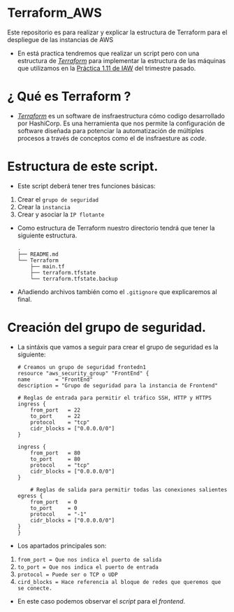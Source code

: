 # Terraform_AWS
Este repositorio es para realizar y explicar la estructura de Terraform para el despliegue de las instancias de AWS

- En está practica tendremos que realizar un script pero con una estructura de [*_Terraform_*](https://www.terraform.io) para implementar la estructura de las máquinas que utilizamos en la [Práctica 1.11 de IAW](https://github.com/kinoibanez/Practica01-11IAW) del trimestre pasado.


# ¿ Qué es Terraform ?
- [*_Terraform_*](https://www.terraform.io) es un software de insfraestructura cómo codigo desarrollado por HashiCorp. 
    Es una herramienta que nos permite la configuración de software diseñada para potenciar la automatización de múltiples procesos a través de conceptos como el de insfraesture as *_code_*.


# Estructura de este script.

- Este script deberá tener tres funciones básicas:
1. Crear el `grupo de seguridad`
2. Crear la `instancia`
3. Crear y asociar la `IP flotante`

- Como estructura de Terraform nuestro directorio tendrá que tener la siguiente estructura.

    ```
    .
    ├── README.md
    └── Terraform
        ├── main.tf
        ├── terraform.tfstate
        └── terraform.tfstate.backup

    ```

- Añadiendo archivos también como el `.gitignore` que explicaremos al final.


# Creación del grupo de seguridad.

- La sintáxis que vamos a seguir para crear el grupo de seguridad es la siguiente:

    ```
    # Creamos un grupo de seguridad frontedn1
    resource "aws_security_group" "FrontEnd" {
    name        = "FrontEnd"
    description = "Grupo de seguridad para la instancia de Frontend"

    # Reglas de entrada para permitir el tráfico SSH, HTTP y HTTPS
    ingress {
        from_port   = 22
        to_port     = 22
        protocol    = "tcp"
        cidr_blocks = ["0.0.0.0/0"]
    }

    ingress {
        from_port   = 80
        to_port     = 80
        protocol    = "tcp"
        cidr_blocks = ["0.0.0.0/0"]
    }

        # Reglas de salida para permitir todas las conexiones salientes
    egress {
        from_port   = 0
        to_port     = 0
        protocol    = "-1"
        cidr_blocks = ["0.0.0.0/0"]
    }  
    }

    ```
- Los apartados principales son:

1. `from_port = Que nos indica el puerto de salida`
2. `to_port = Que nos indica el puerto de entrada`
3. `protocol = Puede ser o TCP o UDP`
4. `cird_blocks = Hace referencia al bloque de redes que queremos que se conecte.`

- En este caso podemos observar el *_script_* para el *_frontend_*.
